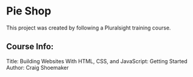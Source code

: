 # Pie Shop

This project was created by following a Pluralsight training course.

## Course Info:

Title: Building Websites With HTML, CSS, and JavaScript: Getting Started
Author: Craig Shoemaker
